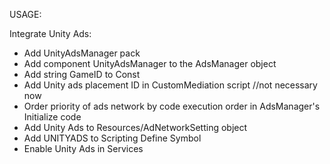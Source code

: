 USAGE:

Integrate Unity Ads:
- Add UnityAdsManager pack
- Add component UnityAdsManager to the AdsManager object
- Add string GameID to Const
- Add Unity ads placement ID in CustomMediation script //not necessary now
- Order priority of ads network by code execution order in AdsManager's Initialize code
- Add Unity Ads to Resources/AdNetworkSetting object
- Add UNITYADS to Scripting Define Symbol
- Enable Unity Ads in Services